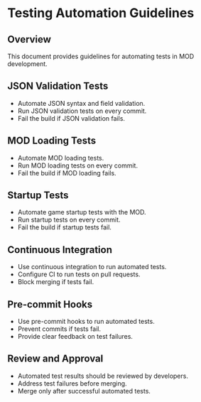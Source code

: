 # Testing Automation Guidelines

## Overview

This document provides guidelines for automating tests in MOD development.

## JSON Validation Tests

- Automate JSON syntax and field validation.
- Run JSON validation tests on every commit.
- Fail the build if JSON validation fails.

## MOD Loading Tests

- Automate MOD loading tests.
- Run MOD loading tests on every commit.
- Fail the build if MOD loading fails.

## Startup Tests

- Automate game startup tests with the MOD.
- Run startup tests on every commit.
- Fail the build if startup tests fail.

## Continuous Integration

- Use continuous integration to run automated tests.
- Configure CI to run tests on pull requests.
- Block merging if tests fail.

## Pre-commit Hooks

- Use pre-commit hooks to run automated tests.
- Prevent commits if tests fail.
- Provide clear feedback on test failures.

## Review and Approval

- Automated test results should be reviewed by developers.
- Address test failures before merging.
- Merge only after successful automated tests.